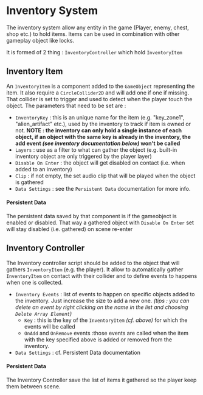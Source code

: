 Inventory System
================

The inventory system allow any entity in the game (Player, enemy, chest, shop
  etc.) to hold items. Items can be used in combination with other gameplay
  object like locks.

It is formed of 2 thing : `InventoryController` which hold `InventoryItem`

## Inventory Item

An `InventoryItem` is a component added to the `GameObject` representing the
item. It also require a `CircleCollider2D` and will add one if one if missing.
That collider is set to trigger and used to detect when the player touch the
object.
The parameters that need to be set are :

- `InventoryKey` : this is an unique name for the item (e.g. "key_zone1",
"alien_artifact" etc.), used by the inventory to track if item is owned or not.
**NOTE : the inventory can only hold a single instance of each object, if an
object with the same key is already in the inventory, the add event *(see
inventory documentation below)* won't be called**
- `Layers` : use as a filter to what can gather the object (e.g. built-in
  inventory object are only triggered by the player layer)
- `Disable On Enter` : the object will get disabled on contact (i.e. when added
  to an inventory)
-  `Clip` : if not empty, the set audio clip that will be played when the object
 is gathered
- `Data Settings` : see the `Persistent Data` documentation for more info.

#### Persistent Data

The persistent data saved by that component is if the gameobject is enabled or
disabled. That way a gathered object with `Disable On Enter` set will stay
disabled (i.e. gathered) on scene re-enter

## Inventory Controller

The Inventory controller script should be added to the object that will gathers
`InventoryItem` (e.g. the player). It allow to automatically gather
`InventoryItem` on contact with their collider and to define events to happens
when one is collected.

- `Inventory Events` : list of events to happen on specific objects added to the
inventory. Just increase the size to add a new one. _(tips : you can delete an
event by right clicking on the name in the list and choosing
`Delete Array Element`)_
  - `Key` : this is the key of the `InventoryItem` _(cf. above)_
  for which the events will be called
  - `OnAdd` and `OnRemove` events :those events are called when the item with
  the key specified above is added or removed from the inventory.
- `Data Settings` : cf. Persistent Data documentation

#### Persistent Data

The Inventory Controller save the list of items it gathered so the player keep
them between scene.
